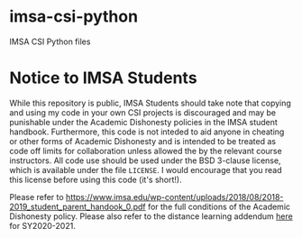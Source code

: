# imsa-csi-python
IMSA CSI Python files 
# Notice to IMSA Students
While this repository is public, IMSA Students should take note that copying and using my code in your own CSI projects is discouraged and may be punishable under the Academic Dishonesty policies in the IMSA student handbook. Furthermore, this code is not inteded to aid anyone in cheating or other forms of Academic Dishonesty and is intended to be treated as code off limits for collaboration unless allowed the by the relevant course instructors. All code use should be used under the BSD 3-clause license, which is available under the file `LICENSE`. I would encourage that you read this license before using this code (it's short!). 

Please refer to https://www.imsa.edu/wp-content/uploads/2018/08/2018-2019_student_parent_handook_0.pdf for the full conditions of the Academic Dishonesty policy. Please also refer to the distance learning addendum [here](https://www.imsa.edu/wp-content/uploads/2020/07/2020-2021-Student-Parent-Handbook-Distance-Learning-Addendum-2.pdf) for SY2020-2021.
